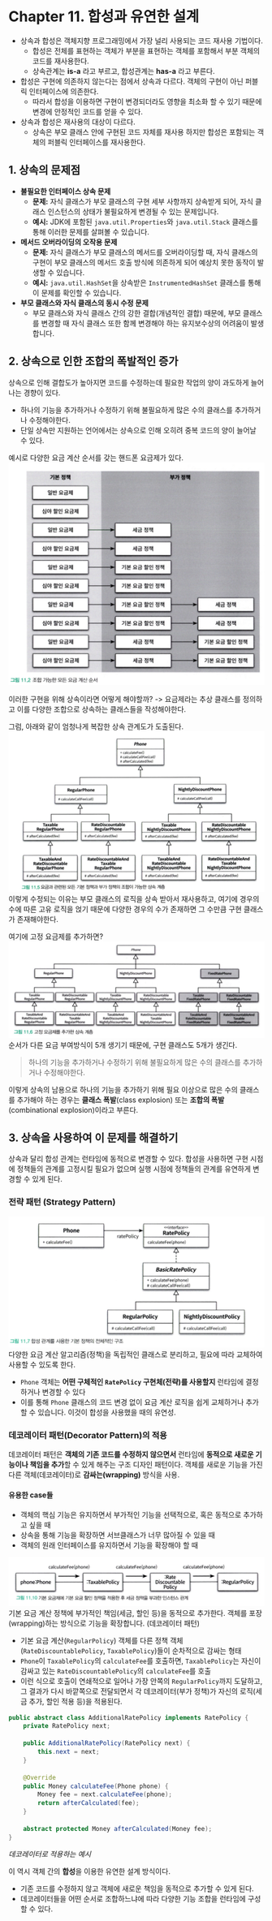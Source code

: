 # Chapter 11. 합성과 유연한 설계

- 상속과 합성은 객체지향 프로그래밍에서 가장 널리 사용되는 코드 재사용 기법이다. 
	-  합성은 전체를 표현하는 객체가 부분을 표현하는 객체를 포함해서 부분 객체의 코드를 재사용한다.
	- 상속관계는 **is-a** 라고 부르고, 합성관계는 **has-a** 라고 부른다.
- 합성은 구현에 의존하지 않는다는 점에서 상속과 다르다. 객체의 구현이 아닌 퍼블릭 인터페이스에 의존한다.
	- 따라서 합성을 이용하면 구현이 변경되더라도 영향을 최소화 할 수 있기 때문에 변경에 안정적인 코드를 얻을 수 있다.
- 상속과 합성은 재사용의 대상이 다르다.
	- 상속은 부모 클래스 안에 구현된 코드 자체를 재사용 하지만 합성은 포함되는 객체의 퍼블릭 인터페이스를 재사용한다.

## 1. 상속의 문제점

- **불필요한 인터페이스 상속 문제**
	- **문제:** 자식 클래스가 부모 클래스의 구현 세부 사항까지 상속받게 되어, 자식 클래스 인스턴스의 상태가 불필요하게 변경될 수 있는 문제입니다.
	- **예시:** JDK에 포함된 `java.util.Properties`와 `java.util.Stack` 클래스를 통해 이러한 문제를 살펴볼 수 있습니다.
- **메서드 오버라이딩의 오작용 문제**
	- **문제:** 자식 클래스가 부모 클래스의 메서드를 오버라이딩할 때, 자식 클래스의 구현이 부모 클래스의 메서드 호출 방식에 의존하게 되어 예상치 못한 동작이 발생할 수 있습니다.
	- **예시:** `java.util.HashSet`을 상속받은 `InstrumentedHashSet` 클래스를 통해 이 문제를 확인할 수 있습니다.
- **부모 클래스와 자식 클래스의 동시 수정 문제**
	- 부모 클래스와 자식 클래스 간의 강한 결합(개념적인 결합) 때문에, 부모 클래스를 변경할 때 자식 클래스 또한 함께 변경해야 하는 유지보수상의 어려움이 발생합니다.

## 2. 상속으로 인한 조합의 폭발적인 증가

상속으로 인해 결합도가 높아지면 코드를 수정하는데 필요한 작업의 양이 과도하게 늘어나는 경향이 있다.

- 하나의 기능을 추가하거나 수정하기 위해 불필요하게 많은 수의 클래스를 추가하거나 수정해야한다.
- 단일 상속만 지원하는 언어에서는 상속으로 인해 오히려 중복 코드의 양이 늘어날 수 있다.

예시로 다양한 요금 계산 순서를 갖는 핸드폰 요금제가 있다.
![](attachment/7198a7fa50b372784532e47845e6eab6.png)

이러한 구현을 위해 상속이라면 어떻게 해야할까?
-> 요금제라는 추상 클래스를 정의하고 이를 다양한 조합으로 상속하는 클래스들을 작성해야한다.

그럼,  아래와 같이 엄청나게 복잡한 상속 관계도가 도출된다.
![](attachment/ece8b6f50450cf88d693cb62087e6e7c.png)
이렇게 수정되는 이유는 부모 클래스의 로직을 상속 받아서 재사용하고,
여기에 경우의 수에 따른 고유 로직을 얹기 때문에 다양한 경우의 수가 존재하면 그 수만큼 구현 클래스가 존재해야한다.

여기에 고정 요금제를 추가하면? 
![](attachment/d14044a48db6e1224aeaf66b2a7aa008.png)
순서가 다른 요금 부여방식이 5개 생기기 때문에, 구현 클래스도 5개가 생긴다. 

> 하나의 기능을 추가하거나 수정하기 위해 불필요하게 많은 수의 클래스를 추가하거나 수정해야한다.

이렇게 상속의 남용으로 하나의 기능을 추가하기 위해 필요 이상으로 많은 수의 클래스를 추가해야 하는 경우는 **클래스 폭발**(class explosion) 또는 **조합의 폭발**(combinational explosion)이라고 부른다. 
## 3. 상속을 사용하여 이 문제를 해결하기

상속과 달리 합성 관계는 런타임에 동적으로 변경할 수 있다.  합성을 사용하면 구현 시점에 정책들의 관계를 고정시킬 필요가 없으며 실행 시점에 정책들의 관계를 유연하게 변경할 수 있게 된다.
### 전략 패턴 (Strategy Pattern)
![](attachment/1ed980d6c0494811c36a17c90f866e98.png)
다양한 요금 계산 알고리즘(정책)을 독립적인 클래스로 분리하고, 필요에 따라 교체하여 사용할 수 있도록 한다.

- `Phone` 객체는 **어떤 구체적인 `RatePolicy` 구현체(전략)를 사용할지** 런타임에 결정하거나 변경할 수 있다
- 이를 통해 `Phone` 클래스의 코드 변경 없이 요금 계산 로직을 쉽게 교체하거나 추가할 수 있습니다. 이것이 합성을 사용했을 때의 유연성.

### 데코레이터 패턴(Decorator Pattern)의 적용

데코레이터 패턴은 **객체의 기존 코드를 수정하지 않으면서** 런타임에 **동적으로 새로운 기능이나 책임을 추가**할 수 있게 해주는 구조 디자인 패턴이다. 
객체를 새로운 기능을 가진 다른 객체(데코레이터)로 **감싸는(wrapping)** 방식을 사용.
#### 유용한 case들
* 객체의 핵심 기능은 유지하면서 부가적인 기능을 선택적으로, 혹은 동적으로 추가하고 싶을 때
* 상속을 통해 기능을 확장하면 서브클래스가 너무 많아질 수 있을 때
* 객체의 원래 인터페이스를 유지하면서 기능을 확장해야 할 때 

![](attachment/9894634f0f8c8c4574c671c8d58b3a3c.png)
기본 요금 계산 정책에 부가적인 책임(세금, 할인 등)을 동적으로 추가한다. 
객체를 포장(wrapping)하는 방식으로 기능을 확장합니다. (데코레이터 패턴)

-  기본 요금 계산(`RegularPolicy`) 객체를 다른 정책 객체(`RateDiscountablePolicy`, `TaxablePolicy`)들이 순차적으로 감싸는 형태
- `Phone`이 `TaxablePolicy`의 `calculateFee`를 호출하면, `TaxablePolicy`는 자신이 감싸고 있는 `RateDiscountablePolicy`의 `calculateFee`를 호출
- 이런 식으로 호출이 연쇄적으로 일어나 가장 안쪽의 `RegularPolicy`까지 도달하고, 그 결과가 다시 바깥쪽으로 전달되면서 각 데코레이터(부가 정책)가 자신의 로직(세금 추가, 할인 적용 등)을 적용된다.

```java
public abstract class AdditionalRatePolicy implements RatePolicy {
    private RatePolicy next;

    public AdditionalRatePolicy(RatePolicy next) {
        this.next = next;
    }

    @Override
    public Money calculateFee(Phone phone) {
        Money fee = next.calculateFee(phone);
        return afterCalculated(fee);
    }

    abstract protected Money afterCalculated(Money fee);
}
```
*데코레이터로 적용하는 예시*

이 역시 객체 간의 **합성**을 이용한 유연한 설계 방식이다.
- 기존 코드를 수정하지 않고 객체에 새로운 책임을 동적으로 추가할 수 있게 된다. 
- 데코레이터들을 어떤 순서로 조합하느냐에 따라 다양한 기능 조합을 런타임에 구성할 수 있다.